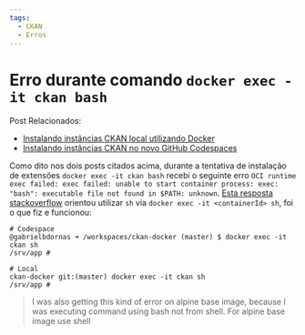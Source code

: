 ```yaml
---
tags:
  - CKAN
  - Erros
---
```


# Erro durante comando `docker exec -it ckan bash`

Post Relacionados:

- [Instalando instâncias CKAN local utilizando Docker](../20221220_Instancia_local_ckan_docker/#erro-instalacao-extencoes-versao-dev-210)
- [Instalando instâncias CKAN no novo GitHub Codespaces](../20221220_ckan_in_github_codespaces/#erro-instalacao-extencoes-versao-dev-210)

Como dito nos dois posts citados acima, durante a tentativa de instalação de extensões `docker exec -it ckan bash` recebi o seguinte erro `OCI runtime exec failed: exec failed: unable to start container process: exec: "bash": executable file not found in $PATH: unknown`.
[Esta resposta stackoverflow](https://stackoverflow.com/a/62434418/11755155) orientou utilizar `sh` via `docker exec -it <containerId> sh`, foi o que fiz e funcionou:

```
# Codespace
@gabrielbdornas ➜ /workspaces/ckan-docker (master) $ docker exec -it ckan sh
/srv/app #
```

```
# Local
ckan-docker git:(master) docker exec -it ckan sh
/srv/app #
```
> I was also getting this kind of error on alpine base image, because I was executing command using bash not from shell. For alpine base image use shell
